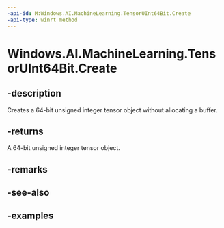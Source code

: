 ```yaml
---
-api-id: M:Windows.AI.MachineLearning.TensorUInt64Bit.Create
-api-type: winrt method
---
```


<!-- Method syntax.
public TensorUInt64Bit TensorUInt64Bit.Create()
-->

# Windows.AI.MachineLearning.TensorUInt64Bit.Create

## -description
Creates a 64-bit unsigned integer tensor object without allocating a buffer.

## -returns
A 64-bit unsigned integer tensor object.

## -remarks

## -see-also

## -examples

